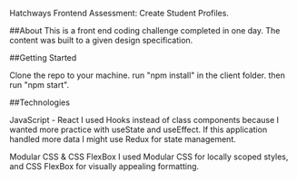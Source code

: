 Hatchways Frontend Assessment: Create Student Profiles.

##About
This is a front end coding challenge completed in one day. The content was built to a given design specification.

##Getting Started

Clone the repo to your machine.
run "npm install" in the client folder.
then run "npm start".

##Technologies

JavaScript - React
I used Hooks instead of class components because I wanted more practice with useState and useEffect. If this application handled more data I might use Redux for state management.

Modular CSS & CSS FlexBox
I used Modular CSS for locally scoped styles, and CSS FlexBox for visually appealing formatting.
